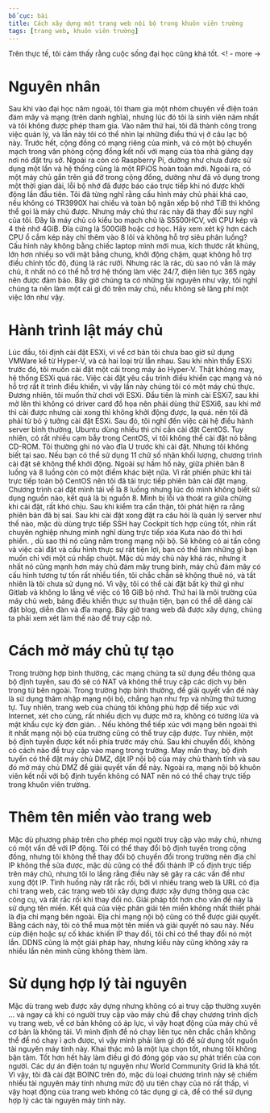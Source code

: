 ```yaml
---
bố cục: bài
title: Cách xây dựng một trang web nội bộ trong khuôn viên trường
tags: [trang web, khuôn viên trường]
---
```

Trên thực tế, tôi cảm thấy rằng cuộc sống đại học cũng khá tốt. <! - more ->

# Nguyên nhân
Sau khi vào đại học năm ngoái, tôi tham gia một nhóm chuyên về điện toán đám mây và mạng (trên danh nghĩa), nhưng lúc đó tôi là sinh viên năm nhất và tôi không được phép tham gia. Vào năm thứ hai, tôi đã thành công trong việc quản lý, và lần này tôi có thể nhìn lại những điều thú vị ở câu lạc bộ này.
Trước hết, cộng đồng có mạng riêng của mình, và có một bộ chuyển mạch trong văn phòng cộng đồng kết nối với mạng của tòa nhà giảng dạy nơi nó đặt trụ sở. Ngoài ra còn có Raspberry Pi, dường như chưa được sử dụng một lần và hệ thống cũng là một RPiOS hoàn toàn mới.
Ngoài ra, có một máy chủ gắn trên giá đỡ trong cộng đồng, dường như đã vô dụng trong một thời gian dài, lỗi bộ nhớ đã được báo cáo trực tiếp khi nó được khởi động lần đầu tiên.
Tôi đã từng nghĩ rằng cấu hình máy chủ phải khá cao, nếu không có TR3990X hai chiều và toàn bộ ngăn xếp bộ nhớ TiB thì không thể gọi là máy chủ được. Nhưng máy chủ thư rác này đã thay đổi suy nghĩ của tôi. Đây là máy chủ có kiểu bo mạch chủ là S5500HCV, với CPU kép và 4 thẻ nhớ 4GiB. Đĩa cứng là 500GiB hoặc cơ học. Hãy xem xét kỹ hơn cách CPU ổ cắm kép này chỉ thêm vào 8 lõi và không hỗ trợ siêu phân luồng? Cấu hình này không bằng chiếc laptop mình mới mua, kích thước rất khủng, lớn hơn nhiều so với mặt bằng chung, khởi động chậm, quạt không hỗ trợ điều chỉnh tốc độ, đúng là rác rưởi.
Nhưng rác là rác, dù sao nó vẫn là máy chủ, ít nhất nó có thể hỗ trợ hệ thống làm việc 24/7, điện liên tục 365 ngày nên được đảm bảo. Bây giờ chúng ta có những tài nguyên như vậy, tôi nghĩ chúng ta nên làm một cái gì đó trên máy chủ, nếu không sẽ lãng phí một việc lớn như vậy.

# Hành trình lật máy chủ
Lúc đầu, tôi định cài đặt ESXi, vì về cơ bản tôi chưa bao giờ sử dụng VMWare kể từ Hyper-V, và cả hai loại trừ lẫn nhau. Sau khi nhìn thấy ESXi trước đó, tôi muốn cài đặt một cái trong máy ảo Hyper-V. Thật không may, hệ thống ESXi quá rác. Việc cài đặt yêu cầu trình điều khiển cạc mạng và nó hỗ trợ rất ít trình điều khiển, vì vậy lần này chúng tôi có một máy chủ thực. Đương nhiên, tôi muốn thử chơi với ESXi.
Đầu tiên là mình cài ESXi7, sau khi mở lên thì không có driver card đồ họa nên phải dùng thử ESXi6, sau khi mở thì cài được nhưng cài xong thì không khởi động được, lạ quá. nên tôi đã phải từ bỏ ý tưởng cài đặt ESXi.
Sau đó, tôi nghĩ đến việc cài hệ điều hành server bình thường, Ubuntu dùng nhiều thì chỉ cần cài đặt CentOS. Tuy nhiên, có rất nhiều cạm bẫy trong CentOS, vì tôi không thể cài đặt nó bằng CD-ROM. Tôi thường ghi nó vào đĩa U trước khi cài đặt. Nhưng tôi không biết tại sao. Nếu bạn có thể sử dụng 11 chữ số nhãn khối lượng, chương trình cài đặt sẽ không thể khởi động.
Ngoài sự hầm hố này, giữa phiên bản 8 luồng và 8 luồng còn có một điểm khác biệt nữa. Vì rất phiền phức khi tải trực tiếp toàn bộ CentOS nên tôi đã tải trực tiếp phiên bản cài đặt mạng. Chương trình cài đặt mình tải về là 8 luồng nhưng lúc đó mình không biết sử dụng nguồn nào, kết quả là bị nguồn 8. Mình bị lỗi và thoát ra giữa chừng khi cài đặt, rất khó chịu. Sau khi kiểm tra cẩn thận, tôi phát hiện ra rằng phiên bản đã bị sai.
Sau khi cài đặt xong đặt ra câu hỏi là quản lý server như thế nào, mặc dù dùng trực tiếp SSH hay Cockpit tích hợp cũng tốt, nhìn rất chuyên nghiệp nhưng mình nghĩ dùng trực tiếp xóa Kuta nào đó thì hơi phiền. , dù sao thì nó cũng nằm trong mạng nội bộ. Sẽ không có ai tấn công và việc cài đặt và cấu hình thực sự rất tiện lợi, bạn có thể làm những gì bạn muốn chỉ với một cú nhấp chuột.
Mặc dù máy chủ này khá rác, nhưng ít nhất nó cũng mạnh hơn máy chủ đám mây trung bình, máy chủ đám mây có cấu hình tương tự tốn rất nhiều tiền, tôi chắc chắn sẽ không thuê nó, và tất nhiên là tôi chưa sử dụng nó. Vì vậy, tôi có thể cài đặt bất kỳ thứ gì như Gitlab và không lo lắng về việc có 16 GiB bộ nhớ.
Thứ hai là môi trường của máy chủ web, bảng điều khiển thực sự thuận tiện, bạn có thể dễ dàng cài đặt blog, diễn đàn và đĩa mạng. Bây giờ trang web đã được xây dựng, chúng ta phải xem xét làm thế nào để truy cập nó.

# Cách mở máy chủ tự tạo
Trong trường hợp bình thường, các mạng chúng ta sử dụng đều thông qua bộ định tuyến, sau đó sẽ có NAT và không thể truy cập các dịch vụ bên trong từ bên ngoài. Trong trường hợp bình thường, để giải quyết vấn đề này là sử dụng thâm nhập mạng nội bộ, chẳng hạn như frp và những thứ tương tự. Tuy nhiên, trang web của chúng tôi không phù hợp để tiếp xúc với Internet, xét cho cùng, rất nhiều dịch vụ được mở ra, không có tường lửa và mật khẩu cực kỳ đơn giản. .
Nếu không thể tiếp xúc với mạng bên ngoài thì ít nhất mạng nội bộ của trường cũng có thể truy cập được. Tuy nhiên, một bộ định tuyến được kết nối phía trước máy chủ. Sau khi chuyển đổi, không có cách nào để truy cập vào mạng trong trường. May mắn thay, bộ định tuyến có thể đặt máy chủ DMZ, đặt IP nội bộ của máy chủ thành tĩnh và sau đó mở máy chủ DMZ để giải quyết vấn đề này. Ngoài ra, mạng nội bộ khuôn viên kết nối với bộ định tuyến không có NAT nên nó có thể chạy trực tiếp trong khuôn viên trường.

# Thêm tên miền vào trang web
Mặc dù phương pháp trên cho phép mọi người truy cập vào máy chủ, nhưng có một vấn đề với IP động. Tôi có thể thay đổi bộ định tuyến trong cộng đồng, nhưng tôi không thể thay đổi bộ chuyển đổi trong trường nên địa chỉ IP không thể sửa được, mặc dù cũng có thể đổi thành IP cố định trực tiếp trên máy chủ, nhưng tôi lo lắng rằng điều này sẽ gây ra các vấn đề như xung đột IP. Tình huống này rất rắc rối, bởi vì nhiều trang web là URL có địa chỉ trang web, các trang web tôi xây dựng được xây dựng thông qua các công cụ, và rất rắc rối khi thay đổi nó.
Giải pháp tốt hơn cho vấn đề này là sử dụng tên miền. Kết quả của việc phân giải tên miền không nhất thiết phải là địa chỉ mạng bên ngoài. Địa chỉ mạng nội bộ cũng có thể được giải quyết. Bằng cách này, tôi có thể mua một tên miền và giải quyết nó sau này. Nếu cúp điện hoặc sự cố khác khiến IP thay đổi, tôi chỉ có thể thay đổi nó một lần. DDNS cũng là một giải pháp hay, nhưng kiểu này cũng không xảy ra nhiều lần nên mình cũng không thèm làm.

# Sử dụng hợp lý tài nguyên
Mặc dù trang web được xây dựng nhưng không có ai truy cập thường xuyên ... và ngay cả khi có người truy cập vào máy chủ để chạy chương trình dịch vụ trang web, về cơ bản không có áp lực, vì vậy hoạt động của máy chủ về cơ bản là không tải. Vì mình định để nó chạy liên tục nên chắc chắn không thể để nó chạy ì ạch được, vì vậy mình phải làm gì đó để sử dụng tốt nguồn tài nguyên máy tính này. Khai thác mỏ là một lựa chọn tốt, nhưng tôi không bận tâm. Tốt hơn hết hãy làm điều gì đó đóng góp vào sự phát triển của con người. Các dự án điện toán tự nguyện như World Community Grid là khá tốt.
Vì vậy, tôi đã cài đặt BOINC trên đó, mặc dù loại chương trình này sẽ chiếm nhiều tài nguyên máy tính nhưng mức độ ưu tiên chạy của nó rất thấp, vì vậy hoạt động của trang web không có tác dụng gì cả, để có thể sử dụng hợp lý các tài nguyên máy tính này.
